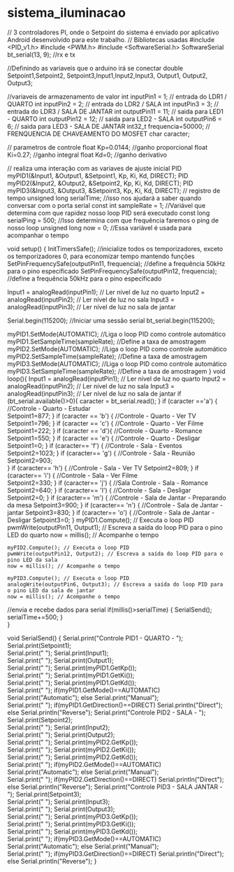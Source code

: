 # sistema_iluminacao
// 3 controladores PI, onde o Setpoint do sistema é enviado por aplicativo Android desenvolvido para este trabalho.
// Bibliotecas usadas
#include <PID_v1.h>
#include <PWM.h>
#include <SoftwareSerial.h>
SoftwareSerial bt_serial(13, 9); //rx e tx

//Definindo as variaveis que o arduino irá se conectar 
 double Setpoint1,Setpoint2, Setpoint3,Input1,Input2,Input3, Output1, Output2, Output3; 

//variaveis de armazenamento de valor
  int inputPin1 = 1; // entrada do LDR1 / QUARTO
  int inputPin2 = 2; // entrada do LDR2 / SALA
  int inputPin3 = 3; // entrada do LDR3 / SALA DE JANTAR
  int outputPin11 = 11; // saida para LED1 - QUARTO
  int outputPin12 = 12; // saida para LED2 - SALA
  int outputPin6 = 6; // saida para LED3 - SALA DE JANTAR
  int32_t frequencia=50000; // FRENQUENCIA DE CHAVEAMENTO DO MOSFET
  char caracter;

// parametros de controle
  float Kp=0.0144; //ganho proporcional 
  float Ki=0.27; //ganho integral
  float Kd=0; //ganho derivativo 

// realiza uma interação com as variaves de ajuste inicial
  PID myPID1(&Input1, &Output1, &Setpoint1, Kp, Ki, Kd, DIRECT);
  PID myPID2(&Input2, &Output2, &Setpoint2, Kp, Ki, Kd, DIRECT);
  PID myPID3(&Input3, &Output3, &Setpoint3, Kp, Ki, Kd, DIRECT);
  // registro de tempo
  unsigned long serialTime; //isso nos ajudará a saber quando conversar com o porta serial
  const int sampleRate = 1; //Variável que determina com que rapidez nosso loop PID será executado
  const long serialPing = 500; //Isso determina com que frequência faremos o ping de nosso loop
  unsigned long now = 0; //Essa variável é usada para acompanhar o tempo

void setup()
{
  InitTimersSafe(); //inicialize todos os temporizadores, exceto os temporizadores 0, para economizar tempo mantendo funções
  SetPinFrequencySafe(outputPin11, frequencia); //define a frequência 50kHz para o pino especificado
  SetPinFrequencySafe(outputPin12, frequencia); //define a frequência 50kHz para o pino especificado
 
  Input1 = analogRead(inputPin1); // Ler nível de luz no quarto
  Input2 = analogRead(inputPin2); // Ler nível de luz no sala
  Input3 = analogRead(inputPin3); // Ler nível de luz no sala de jantar
  
  Serial.begin(115200); //Iniciar uma sessão serial
  bt_serial.begin(115200);
  
  myPID1.SetMode(AUTOMATIC); //Liga o loop PID como controle automático
  myPID1.SetSampleTime(sampleRate); //Define a taxa de amostragem
  myPID2.SetMode(AUTOMATIC); //Liga o loop PID como controle automático
  myPID2.SetSampleTime(sampleRate); //Define a taxa de amostragem
  myPID3.SetMode(AUTOMATIC); //Liga o loop PID como controle automático
  myPID3.SetSampleTime(sampleRate); //Define a taxa de amostragem
  }
void loop(){
  Input1 = analogRead(inputPin1); // Ler nível de luz no quarto
  Input2 = analogRead(inputPin2); // Ler nível de luz no sala
  Input3 = analogRead(inputPin3); // Ler nível de luz no sala de jantar
  if (bt_serial.available()>0){
   caracter = bt_serial.read();
  }
  if (caracter =='a') { //Controle - Quarto - Estudar  
        Setpoint1=877;
   }
   if (caracter == 'b') { //Controle - Quarto - Ver TV
   Setpoint1=796;
   }
   if (caracter == 'c') { //Controle - Quarto - Ver Filme
   Setpoint1=222;
  }
   if (caracter == 'd'){ //Controle - Quarto - Romance
     Setpoint1=550;
   }
    if (caracter == 'e') { //Controle - Quarto - Desligar  
     Setpoint1=0;
    }
    if (caracter== 'f') { //Controle - Sala  - Eventos 
     Setpoint2=1023;
    }
    if (caracter== 'g') { //Controle - Sala  - Reunião 
      Setpoint2=903;    
   }
    if (caracter== 'h') { //Controle - Sala  - Ver TV 
    Setpoint2=809;
  }
  if (caracter== 'i') { //Controle - Sala  - Ver Filme  
   Setpoint2=330;
  }
    if (caracter== 'j') { //Sala Controle - Sala  - Romance
     Setpoint2=640;
   }
    if (caracter== 'l') { //Controle - Sala  - Desligar
      Setpoint2=0;
    }
    if (caracter== 'm') { //Controle - Sala de Jantar - Preparando da mesa
    Setpoint3=900;
   }
   if (caracter== 'n') { //Controle - Sala de Jantar - jantar
   Setpoint3=830;
  }
  if (caracter== 'o') { //Controle - Sala de Jantar - Desligar
  Setpoint3=0;
    }
   myPID1.Compute(); // Executa o loop PID
    pwmWrite(outputPin11, Output1); // Escreva a saída do loop PID para o pino LED do quarto
    now = millis(); // Acompanhe o tempo

    myPID2.Compute(); // Executa o loop PID
    pwmWrite(outputPin12, Output2); // Escreva a saída do loop PID para o  pino LED da sala
    now = millis(); // Acompanhe o tempo

    myPID3.Compute(); // Executa o loop PID
    analogWrite(outputPin6, Output3); // Escreva a saída do loop PID para o pino LED da sala de jantar
    now = millis(); // Acompanhe o tempo

  //envia e recebe dados para serial
  if(millis()>serialTime)
  {
    SerialSend();
    serialTime+=500;
  }  
}

void SerialSend()
{
  Serial.print("Controle PID1 -    QUARTO    - ");
  Serial.print(Setpoint1);   
  Serial.print(" ");
  Serial.print(Input1);   
  Serial.print(" ");
  Serial.print(Output1);   
  Serial.print(" ");
  Serial.print(myPID1.GetKp());   
  Serial.print(" ");
  Serial.print(myPID1.GetKi());   
  Serial.print(" ");
  Serial.print(myPID1.GetKd());   
  Serial.print(" ");
  if(myPID1.GetMode()==AUTOMATIC) Serial.print("Automatic");
  else Serial.print("Manual");  
  Serial.print(" ");
  if(myPID1.GetDirection()==DIRECT) Serial.println("Direct");
  else Serial.println("Reverse");
  Serial.print("Controle PID2 -     SALA     - ");
  Serial.print(Setpoint2);   
  Serial.print(" ");
  Serial.print(Input2);   
  Serial.print(" ");
  Serial.print(Output2);   
  Serial.print(" ");
  Serial.print(myPID2.GetKp());   
  Serial.print(" ");
  Serial.print(myPID2.GetKi());   
  Serial.print(" ");
  Serial.print(myPID2.GetKd());   
  Serial.print(" ");
  if(myPID2.GetMode()==AUTOMATIC) Serial.print("Automatic");
  else Serial.print("Manual");  
  Serial.print(" ");
  if(myPID2.GetDirection()==DIRECT) Serial.println("Direct");
  else Serial.println("Reverse");
  Serial.print("Controle PID3 - SALA JANTAR  - ");
  Serial.print(Setpoint3);   
  Serial.print(" ");
  Serial.print(Input3);   
  Serial.print(" ");
  Serial.print(Output3);   
  Serial.print(" ");
  Serial.print(myPID3.GetKp());   
  Serial.print(" ");
  Serial.print(myPID3.GetKi());   
  Serial.print(" ");
  Serial.print(myPID3.GetKd());   
  Serial.print(" ");
  if(myPID3.GetMode()==AUTOMATIC) Serial.print("Automatic");
  else Serial.print("Manual");  
  Serial.print(" ");
  if(myPID3.GetDirection()==DIRECT) Serial.println("Direct");
  else Serial.println("Reverse");
  }
